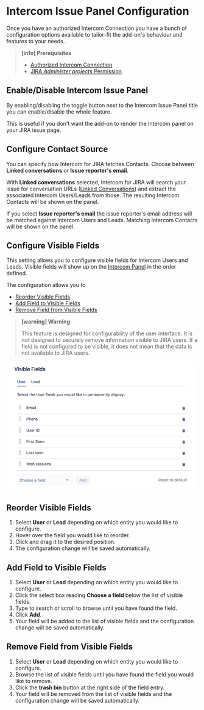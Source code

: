 # Intercom Issue Panel Configuration

Once you have an authorized Intercom Connection you have a bunch of configuration
options available to tailor-fit the add-on's behaviour and features to your needs.

> **[info] Prerequisites**
>
> * [Authorized Intercom Connection](GettingStarted.md)
> * [JIRA _Administer projects_ Permission](https://confluence.atlassian.com/adminjiracloud/managing-project-permissions-776636362.html)

## Enable/Disable Intercom Issue Panel
                                                             
By enabling/disabling the toggle button next to the Intercom Issue Panel title
you can enable/disable the whole feature.

This is useful if you don't want the add-on to render the Intercom panel on your
JIRA issue page.

## Configure Contact Source

You can specify how Intercom for JIRA fetches Contacts. Choose between 
**Linked conversations** or **Issue reporter's email**.

With **Linked conversations** selected, Intercom for JIRA will search your issue
for conversation URLs ([Linked Conversations](ConversationLinking.md)) and
extract the associated Intercom Users/Leads from those. The resulting Intercom
Contacts will be shown on the panel.

If you select **Issue reporter's email** the issue reporter's email address will
be matched against Intercom Users and Leads. Matching Intercom Contacts will
be shown on the panel. 

## Configure Visible Fields

This setting allows you to configure visible fields for Intercom Users and Leads.
Visible fields will show up on the [Intercom Panel](IntercomIssuePanel.md) in the order defined.

The configuration allows you to 

* [Reorder Visible Fields](#reorder-visible-fields)
* [Add Field to Visible Fields](#add-field-to-visible-fields)
* [Remove Field from Visible Fields](#remove-field-from-visible-fields)

> **[warning] Warning**
>
> This feature is designed for configurability of the user interface. It is not 
> designed to securely remove information visible to JIRA users.
> If a field is not configured to be visible, it does not mean that the data is  not
> available to JIRA users.


![Visible Fields](/assets/addons/intercom/VisibleFields.png)

## Reorder Visible Fields

1. Select **User** or **Lead** depending on which entity you would like to configure.
1. Hover over the field you would like to reorder.
1. Click and drag it to the desired position.
1. The configuration change will be saved automatically.

## Add Field to Visible Fields

1. Select **User** or **Lead** depending on which entity you would like to configure.
1. Click the select box reading **Choose a field** below the list of visible fields.
1. Type to search or scroll to browse until you have found the field.
1. Click **Add**.
1. Your field will be added to the list of visible fields and the configuration
   change will be saved automatically.
   
## Remove Field from Visible Fields

1. Select **User** or **Lead** depending on which entity you would like to configure.
1. Browse the list of visible fields until you have found the field you would like
   to remove.
1. Click the **trash bin** button at the right side of the field entry.
1. Your field will be removed from the list of visible fields and the configuration
   change will be saved automatically.
